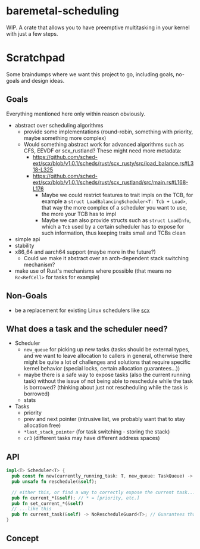 # baremetal-scheduling
WIP. A crate that allows you to have preemptive multitasking in your kernel with just a few steps.

# Scratchpad

Some braindumps where we want this project to go, including goals, no-goals and design ideas.

## Goals

Everything mentioned here only within reason obviously.

* abstract over scheduling algorithms
  * provide some implementations (round-robin, something with priority, maybe something more complex)
  * Would something abstract work for advanced algorithms such as CFS, EEVDF or scx_rustland? These might need more metadata:
    * https://github.com/sched-ext/scx/blob/v1.0.1/scheds/rust/scx_rusty/src/load_balance.rs#L318-L325
    * https://github.com/sched-ext/scx/blob/v1.0.1/scheds/rust/scx_rustland/src/main.rs#L168-L176
      * Maybe we could restrict features to trait impls on the TCB, for example a `struct LoadBalancingScheduler<T: Tcb + Load>`, that way the more complex of a scheduler you want to use, the more your TCB has to impl
      * Maybe we can also provide structs such as `struct LoadInfo`, which a `Tcb` used by a certain scheduler has to expose for such information, thus keeping traits small and TCBs clean
* simple api
* stability
* x86_64 and aarch64 support (maybe more in the future?)
  * Could we make it abstract over an arch-dependent stack switching mechanism?
* make use of Rust's mechanisms where possible (that means no `Rc<RefCell>` for tasks for example)

## Non-Goals

* be a replacement for existing Linux schedulers like [scx](https://github.com/sched-ext/scx)

## What does a task and the scheduler need?

* Scheduler
  * `new_queue` for picking up new tasks (tasks should be external types, and we want to leave allocation to callers in general, otherwise there might be quite a lot of challenges and solutions that require specific kernel behavior (special locks, certain allocation guarantees...))
  * maybe there is a safe way to expose tasks (also the current running task) without the issue of not being able to reschedule while the task is borrowed? (thinking about just not rescheduling while the task is borrowed)
  * stats
* Tasks
  * priority
  * prev and next pointer (intrusive list, we probably want that to stay allocation free)
  * `*last_stack_pointer` (for task switching - storing the stack)
  * `cr3` (different tasks may have different address spaces)

## API

```rust
impl<T> Scheduler<T> {
  pub const fn new(currently_running_task: T, new_queue: TaskQueue) -> Self;
  pub unsafe fn reschedule(&self);

  // either this, or find a way to correctly expose the current task...
  pub fn current_*(&self); // * = [priority, etc.]
  pub fn set_current_*(&self)
  // ...like this
  pub fn current_task(&self) -> NoRescheduleGuard<T>; // Guarantees that as long as the guard is not dropped, the scheduler will not reschedule. This will probably turn out to be a manual lock implementation... Not sure that I like it
}
```

## Concept

